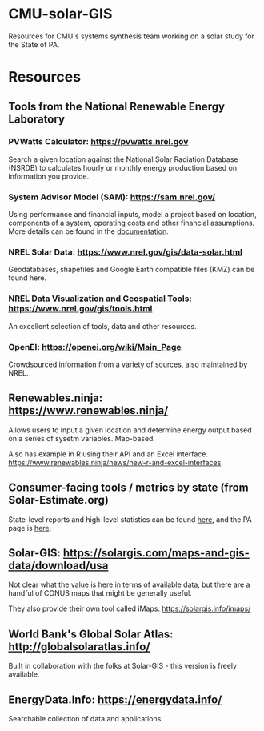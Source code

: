 # CMU-solar-GIS
Resources for CMU's systems synthesis team working on a solar study for the State of PA. 

# Resources

## Tools from the National Renewable Energy Laboratory
### PVWatts Calculator: https://pvwatts.nrel.gov

Search a given location against the National Solar Radiation Database (NSRDB) to calculates hourly or monthly energy production based on information you provide. 

### System Advisor Model (SAM): https://sam.nrel.gov/

Using performance and financial inputs, model a project based on location, components of a system, operating costs and other financial assumptions. More details can be found in the [documentation](https://www.nrel.gov/docs/fy18osti/70414.pdf). 

### NREL Solar Data: https://www.nrel.gov/gis/data-solar.html
Geodatabases, shapefiles and Google Earth compatible files (KMZ) can be found here. 

### NREL Data Visualization and Geospatial Tools: https://www.nrel.gov/gis/tools.html 
An excellent selection of tools, data and other resources.

### OpenEI: https://openei.org/wiki/Main_Page
Crowdsourced information from a variety of sources, also maintained by NREL. 

## Renewables.ninja: https://www.renewables.ninja/
Allows users to input a given location and determine energy output based on a series of sysetm variables.  Map-based.   

Also has example in R using their API and an Excel interface.  https://www.renewables.ninja/news/new-r-and-excel-interfaces

## Consumer-facing tools / metrics by state (from Solar-Estimate.org)
State-level reports and high-level statistics can be found [here](https://www.solar-estimate.org/solar-panels-101#guides), and the PA page is [here](https://www.solar-estimate.org/solar-panels/pennsylvania).

## Solar-GIS: https://solargis.com/maps-and-gis-data/download/usa
Not clear what the value is here in terms of available data, but there are a handful of CONUS maps that might be generally useful.  

They also provide their own tool called iMaps: https://solargis.info/imaps/

## World Bank's Global Solar Atlas: http://globalsolaratlas.info/
Built in collaboration with the folks at Solar-GIS - this version is freely available. 

## EnergyData.Info: https://energydata.info/
Searchable collection of data and applications. 


